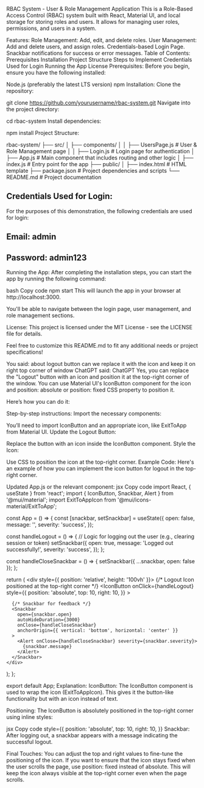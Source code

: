 RBAC System - User & Role Management Application
This is a Role-Based Access Control (RBAC) system built with React, Material UI, and local storage for storing roles and users. It allows for managing user roles, permissions, and users in a system.

Features:
Role Management: Add, edit, and delete roles.
User Management: Add and delete users, and assign roles.
Credentials-based Login Page.
Snackbar notifications for success or error messages.
Table of Contents:
Prerequisites
Installation
Project Structure
Steps to Implement
Credentials Used for Login
Running the App
License
Prerequisites:
Before you begin, ensure you have the following installed:

Node.js (preferably the latest LTS version)
npm
Installation:
Clone the repository:

git clone https://github.com/yourusername/rbac-system.git
Navigate into the project directory:


cd rbac-system
Install dependencies:


npm install
Project Structure:

rbac-system/
├── src/
│   ├── components/
│   │   ├── UsersPage.js        # User & Role Management page
│   │   ├── Login.js            # Login page for authentication
│   ├── App.js                  # Main component that includes routing and other logic
│   ├── index.js                # Entry point for the app
├── public/
│   ├── index.html              # HTML template
├── package.json                # Project dependencies and scripts
└── README.md                   # Project documentation

## Credentials Used for Login:
For the purposes of this demonstration, the following credentials are used for login:

## Email: admin
## Password: admin123

Running the App:
After completing the installation steps, you can start the app by running the following command:

bash
Copy code
npm start
This will launch the app in your browser at http://localhost:3000.

You'll be able to navigate between the login page, user management, and role management sections.

License:
This project is licensed under the MIT License - see the LICENSE file for details.

Feel free to customize this README.md to fit any additional needs or project specifications!






You said:
about logout button can we replace it with the icon and keep it on right top corner of window
ChatGPT said:
ChatGPT
Yes, you can replace the "Logout" button with an icon and position it at the top-right corner of the window. You can use Material UI's IconButton component for the icon and position: absolute or position: fixed CSS property to position it.

Here’s how you can do it:

Step-by-step instructions:
Import the necessary components:

You’ll need to import IconButton and an appropriate icon, like ExitToApp from Material UI.
Update the Logout Button:

Replace the button with an icon inside the IconButton component.
Style the Icon:

Use CSS to position the icon at the top-right corner.
Example Code:
Here's an example of how you can implement the icon button for logout in the top-right corner.

Updated App.js or the relevant component:
jsx
Copy code
import React, { useState } from 'react';
import { IconButton, Snackbar, Alert } from '@mui/material';
import ExitToAppIcon from '@mui/icons-material/ExitToApp';

const App = () => {
  const [snackbar, setSnackbar] = useState({
    open: false,
    message: '',
    severity: 'success',
  });

  const handleLogout = () => {
    // Logic for logging out the user (e.g., clearing session or token)
    setSnackbar({
      open: true,
      message: 'Logged out successfully!',
      severity: 'success',
    });
  };

  const handleCloseSnackbar = () => {
    setSnackbar({ ...snackbar, open: false });
  };

  return (
    <div style={{ position: 'relative', height: '100vh' }}>
      {/* Logout Icon positioned at the top-right corner */}
      <IconButton
        onClick={handleLogout}
        style={{
          position: 'absolute',
          top: 10,
          right: 10,
        }}
      >
        <ExitToAppIcon />
      </IconButton>

      {/* Snackbar for feedback */}
      <Snackbar
        open={snackbar.open}
        autoHideDuration={3000}
        onClose={handleCloseSnackbar}
        anchorOrigin={{ vertical: 'bottom', horizontal: 'center' }}
      >
        <Alert onClose={handleCloseSnackbar} severity={snackbar.severity}>
          {snackbar.message}
        </Alert>
      </Snackbar>
    </div>
  );
};

export default App;
Explanation:
IconButton: The IconButton component is used to wrap the icon (ExitToAppIcon). This gives it the button-like functionality but with an icon instead of text.

Positioning: The IconButton is absolutely positioned in the top-right corner using inline styles:

jsx
Copy code
style={{
  position: 'absolute',
  top: 10,
  right: 10,
}}
Snackbar: After logging out, a snackbar appears with a message indicating the successful logout.

Final Touches:
You can adjust the top and right values to fine-tune the positioning of the icon. If you want to ensure that the icon stays fixed when the user scrolls the page, use position: fixed instead of absolute. This will keep the icon always visible at the top-right corner even when the page scrolls.

